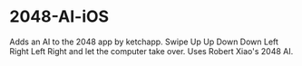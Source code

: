 2048-AI-iOS
===========
Adds an AI to the 2048 app by ketchapp. Swipe Up Up Down Down Left Right Left Right and let the computer take over. Uses Robert Xiao's 2048 AI.
